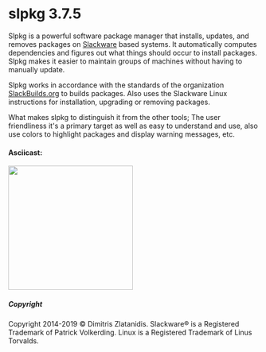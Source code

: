 # slpkg 3.7.5

Slpkg is a powerful software package manager that installs, updates, and removes packages on
[Slackware](http://www.slackware.com/) based systems. It automatically computes dependencies and
figures out what things should occur to install packages. Slpkg makes it easier to maintain groups
of machines without having to manually update.

Slpkg works in accordance with the standards of the organization [SlackBuilds.org](https://www.slackbuilds.org)
to builds packages. Also uses the Slackware Linux instructions for installation,
upgrading or removing packages.

What makes slpkg to distinguish it from the other tools; The user friendliness it's a primary
target as well as easy to understand and use, also use colors to highlight packages and
display warning messages, etc.


#### Asciicast:

[<img src="https://gitlab.com/dslackw/images/raw/master/slpkg/asciicast.png"  width="250">](https://asciinema.org/a/3uFNAOX8o16AmKKJDIvdezPBa)


##### Copyright

Copyright 2014-2019 © Dimitris Zlatanidis. Slackware® is a Registered Trademark of Patrick Volkerding. Linux is a Registered Trademark of Linus Torvalds.
